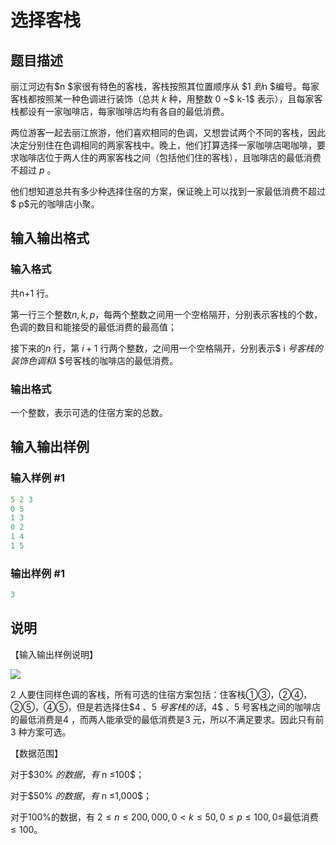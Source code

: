 # 选择客栈

## 题目描述

丽江河边有$n $家很有特色的客栈，客栈按照其位置顺序从 $1 $到$n $编号。每家客栈都按照某一种色调进行装饰（总共 $k$ 种，用整数 $0$ ~$ k-1$ 表示），且每家客栈都设有一家咖啡店，每家咖啡店均有各自的最低消费。

两位游客一起去丽江旅游，他们喜欢相同的色调，又想尝试两个不同的客栈，因此决定分别住在色调相同的两家客栈中。晚上，他们打算选择一家咖啡店喝咖啡，要求咖啡店位于两人住的两家客栈之间（包括他们住的客栈），且咖啡店的最低消费不超过 $p$ 。

他们想知道总共有多少种选择住宿的方案，保证晚上可以找到一家最低消费不超过$ p$元的咖啡店小聚。

## 输入输出格式

### 输入格式

共n+1 行。

第一行三个整数$n ,k ,p$，每两个整数之间用一个空格隔开，分别表示客栈的个数，色调的数目和能接受的最低消费的最高值；

接下来的$n$ 行，第 $i+1$ 行两个整数，之间用一个空格隔开，分别表示$ i $号客栈的装饰色调和$i $号客栈的咖啡店的最低消费。

### 输出格式

一个整数，表示可选的住宿方案的总数。

## 输入输出样例

### 输入样例 #1

```cpp
5 2 3 
0 5 
1 3 
0 2 
1 4 
1 5 

```
### 输出样例 #1

```cpp
3

```
## 说明

【输入输出样例说明】

![](https://cdn.luogu.com.cn/upload/pic/101.png)

2 人要住同样色调的客栈，所有可选的住宿方案包括：住客栈①③，②④，②⑤，④⑤，但是若选择住$4 $、$5 $号客栈的话，$4$ 、$5$ 号客栈之间的咖啡店的最低消费是$4$ ，而两人能承受的最低消费是$3$ 元，所以不满足要求。因此只有前 $3$ 种方案可选。

【数据范围】

对于$30\% $的数据，有$ n ≤100$；

对于$50\% $的数据，有$ n ≤1,000$；

对于$100\%$的数据，有 $2 ≤n ≤200,000,0<k ≤50,0≤p ≤100 , 0 ≤$最低消费$≤100$。 

